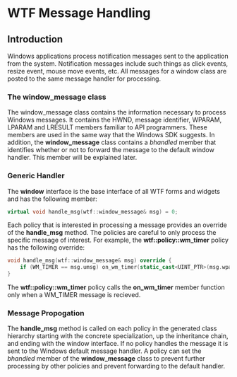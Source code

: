 # WTF Message Handling

## Introduction

Windows applications process notification messages sent to the application from the system. Notification messages include such things as click events, resize event, mouse move events, etc. All messages for a window class are posted to the same message handler for processing. 

### The window_message class

The window_message class contains the information necessary to process Windows messages. It contains the HWND, message identifier, WPARAM, LPARAM and LRESULT members familiar to API programmers. These members are used in the same way that the Windows SDK suggests. In addition, the **window_message** class contains a *bhandled* member that identifies whether or not to forward the message to the default window handler. This member will be explained later.

### Generic Handler

The **window** interface is the base interface of all WTF forms and widgets and has the following member:

~~~cpp
virtual void handle_msg(wtf::window_message& msg) = 0;
~~~
Each policy that is interested in processing a message provides an override of the **handle_msg** method. The policies are careful to only process the specific message of interest. For example, the **wtf::policy::wm_timer** policy has the following override:

~~~cpp
void handle_msg(wtf::window_message& msg) override {
    if (WM_TIMER == msg.umsg) on_wm_timer(static_cast<UINT_PTR>(msg.wparam));
}
~~~

The **wtf::policy::wm_timer** policy calls the **on_wm_timer** member function only when a WM_TIMER message is recieved.

### Message Propogation

The **handle_msg** method is called on each policy in the generated class hierarchy starting with the concrete specialization, up the inheritance chain, and ending with the window interface. If no policy handles the message it is sent to the Windows default message handler. A policy can set the *bhandled* member of the **window_message** class to prevent further processing by other policies and prevent forwarding to the default handler.